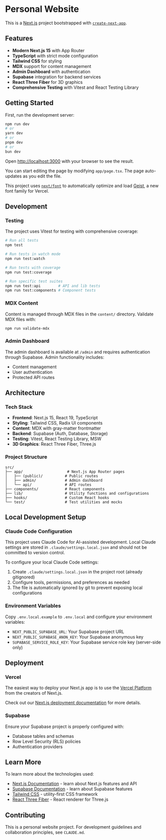 # Personal Website

This is a [Next.js](https://nextjs.org) project bootstrapped with [`create-next-app`](https://nextjs.org/docs/app/api-reference/cli/create-next-app).

## Features

- **Modern Next.js 15** with App Router
- **TypeScript** with strict mode configuration
- **Tailwind CSS** for styling
- **MDX** support for content management
- **Admin Dashboard** with authentication
- **Supabase** integration for backend services
- **React Three Fiber** for 3D graphics
- **Comprehensive Testing** with Vitest and React Testing Library

## Getting Started

First, run the development server:

```bash
npm run dev
# or
yarn dev
# or
pnpm dev
# or
bun dev
```

Open [http://localhost:3000](http://localhost:3000) with your browser to see the result.

You can start editing the page by modifying `app/page.tsx`. The page auto-updates as you edit the file.

This project uses [`next/font`](https://nextjs.org/docs/app/building-your-application/optimizing/fonts) to automatically optimize and load [Geist](https://vercel.com/font), a new font family for Vercel.

## Development

### Testing

The project uses Vitest for testing with comprehensive coverage:

```bash
# Run all tests
npm test

# Run tests in watch mode
npm run test:watch

# Run tests with coverage
npm run test:coverage

# Run specific test suites
npm run test:api        # API and lib tests
npm run test:components # Component tests
```

### MDX Content

Content is managed through MDX files in the `content/` directory. Validate MDX files with:

```bash
npm run validate-mdx
```

### Admin Dashboard

The admin dashboard is available at `/admin` and requires authentication through Supabase. Admin functionality includes:

- Content management
- User authentication
- Protected API routes

## Architecture

### Tech Stack

- **Frontend**: Next.js 15, React 19, TypeScript
- **Styling**: Tailwind CSS, Radix UI components
- **Content**: MDX with gray-matter frontmatter
- **Backend**: Supabase (Auth, Database, Storage)
- **Testing**: Vitest, React Testing Library, MSW
- **3D Graphics**: React Three Fiber, Three.js

### Project Structure

```
src/
├── app/                    # Next.js App Router pages
│   ├── (public)/          # Public routes
│   ├── admin/             # Admin dashboard
│   └── api/               # API routes
├── components/            # React components
├── lib/                   # Utility functions and configurations
├── hooks/                 # Custom React hooks
└── test/                  # Test utilities and mocks
```

## Local Development Setup

### Claude Code Configuration

This project uses Claude Code for AI-assisted development. Local Claude settings are stored in `.claude/settings.local.json` and should not be committed to version control.

To configure your local Claude Code settings:
1. Create `.claude/settings.local.json` in the project root (already gitignored)
2. Configure tools, permissions, and preferences as needed
3. The file is automatically ignored by git to prevent exposing local configurations

### Environment Variables

Copy `.env.local.example` to `.env.local` and configure your environment variables:

- `NEXT_PUBLIC_SUPABASE_URL`: Your Supabase project URL
- `NEXT_PUBLIC_SUPABASE_ANON_KEY`: Your Supabase anonymous key
- `SUPABASE_SERVICE_ROLE_KEY`: Your Supabase service role key (server-side only)

## Deployment

### Vercel

The easiest way to deploy your Next.js app is to use the [Vercel Platform](https://vercel.com/new?utm_medium=default-template&filter=next.js&utm_source=create-next-app&utm_campaign=create-next-app-readme) from the creators of Next.js.

Check out our [Next.js deployment documentation](https://nextjs.org/docs/app/building-your-application/deploying) for more details.

### Supabase

Ensure your Supabase project is properly configured with:
- Database tables and schemas
- Row Level Security (RLS) policies
- Authentication providers

## Learn More

To learn more about the technologies used:

- [Next.js Documentation](https://nextjs.org/docs) - learn about Next.js features and API
- [Supabase Documentation](https://supabase.com/docs) - learn about Supabase features
- [Tailwind CSS](https://tailwindcss.com/docs) - utility-first CSS framework
- [React Three Fiber](https://docs.pmnd.rs/react-three-fiber) - React renderer for Three.js

## Contributing

This is a personal website project. For development guidelines and collaboration principles, see `CLAUDE.md`.